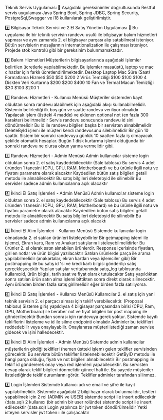  Teknik Servis Uygulaması
🎯 Aşağıdaki gereksinimler doğrultusunda Restful servis uygulaması Java Spring Boot, Spring JDBC, Spring Security, PostgreSql,Swagger ve i18 kullanılarak geliştirilmiştir.


#️⃣ Bilgisayar Teknik Servisi ve 2.El Satış Yönetim Uygulaması
💼 Bu uygulama ile bir teknik servisin randevu usulü ile bilgisayar bakım hizmetleri yapması ve aynı zamanda 2. el bilgisayar parçası alıp satabilmesi isteniyor. Bütün servislerin mesajlarının internationalization ile çalışması isteniyor. Projede stok kontrolü gibi bir gereksinim bulunmamaktadır.


1️⃣ Bakım Hizmetleri
Müşterilerin bilgisayarlarında aşağıdaki işlemler belirtilen ücretlerle yapılabilmektedir. Bu işlemler masaüstü, laptop ve mac cihazlar için farklı ücretlendirilmektedir.
                              Desktop	Laptop	Mac	Süre (Saat)
Formatlama Hizmeti	             $50  	$50	    $200	 2
Virüs Temziliği    	            $100	$100	  $100	  4
Diskten Veri Kurtarma	          $200	$200  	$400	  10
Fan ve Termal Macun Temizliği	  $30  	$100	  $200	  1

2️⃣ Randevu Hizmetleri - Kullanıcı Menüsü
Müşteriler sistemden kayıt olduktan sonra randevu alabilmek için aşağıdaki akışı kullanabilmelidir.
Sistemin belirlediği ilk boş gün ve saatte randevu veriliyor olmalıdır
Yapılacak işlem (üstteki 4 madde) ve eklenen optional not (en fazla 300 karakter) belirtmelidir
Servis randevu sonucunda randevu id sini döndürmelidir
Bu id ile randevu bilgileri başka bir servisten alınabilmelidir
DeleteById işlemi ile müşteri kendi randevusunu silebilmelidir
Bir gün 10 saattir. Sistem bir sonraki randevuyu günlük 10 saatten fazla iş olmayacak şekilde otomatik hesaplar.
Bugün 1 disk kurtarma işlemi olduğunda bir sonraki randevu ne olursa olsun yarına vermelidir gibi.

3️⃣ Randevu Hizmetleri - Admin Menüsü
Admin kullanıcılar sisteme login olduktan sonra 2. el satış kaydedebilecektir (Sale tablosu)
Bu servis 4 adet üründen 1 tanesini (CPU, GPU, RAM, Motherboard) ve bu ürünle ilgili notu ve fiyatını parametre olarak alacaktır
Kaydedilen bütün satış bilgileri getall metodu ile alınabilecektir
Bu satış bilgileri deletebyid ile silinebilir
Bu servisler sadece admin kullanıcılarına açık olacaktır

4️⃣ İkinci El Satış İşlemleri - Admin Menüsü
Admin kullanıcılar sisteme login olduktan sonra 2. el satış kaydedebilecektir (Sale tablosu)
Bu servis 4 adet üründen 1 tanesini (CPU, GPU, RAM, Motherboard) ve bu ürünle ilgili notu ve fiyatını parametre olarak alacaktır
Kaydedilen bütün satış bilgileri getall metodu ile alınabilecektir
Bu satış bilgileri deletebyid ile silinebilir
Bu servisler sadece admin kullanıcılarına açık olacaktı

5️⃣ İkinci El Alım İşlemleri - Kullanıcı Menüsü
Sistemde kullanıcılar login olmadanda 2. el satılan ürünleri listeleyebilirler
Bir getmapping işlemi ile işlemci, Ekran kartı, Ram ve Anakart satışlarını listeleyebilmelidirler
Bu ürünler 2. el olarak satın alınabilen ürünlerdir. Response içerisinde fiyatları, girilen notlar ve ürün bilgisi yazılacaktır
Satılan ürünlerde parça ile arama yapılabilmelidir (anakartalar, ekran kartları veya işlemciler gibi)
Bir postmapping ile bu satış id 'si ve kredi kartı bilgisi gönderilip satış gerçekleşecektir
Yapılan satışlar veritabanında satış_log tablosunda kullanıcıid, ürün bilgisi, tarih saat ve fiyat olarak tutulacaktır
Satış yapıldıktan sonra satılan ürün satın alma işlemi bittikten sonra direkt olarak silinecektir. 
Aynı üründen birden fazla satış girilmelidir eğer birden fazla satılıyorsa.

6️⃣ İkinci El Satış İşlemleri - Kullanıcı Menüsü
Kullanıcılar 2. el satış için yani teknik servisin 2. el parçacı alması için teklif verebilecektir. (Proposal tablosu)
Sisteme giriş yapıldıysa 4 bilgisayar parçasından birisi (CPU, Ram, GPU, Motherboard) ile beraber not ve fiyat bilgileri bir post mapping ile gönderilecektir
Bundan sonrası için randevuya gerek yoktur.
Sistemde kayıtlı tekliflerini listeleme ve id ile silme endpointi olmalıdır
Adminler bu teklifleri reddedebilir veya onaylayabilir. Onaylanırsa müşteri istediği zaman servise gidecek ve işini halledecektir.

7️⃣ İkinci El Alım İşlemleri - Admin Menüsü
Sistemde admin kullanıcılar müşterilerin girdiği teklifleri (hemen üstteki işlem) gelen teklifler servisinden görecektir.
Bu serviste bütün teklifler listelenebilecektir
GetByID metodu ile hangi parça olduğu, fiyatı ve not bilgileri alınabilecektir
Bir postmapping ile teklif id göndererek onay veya red işlemleri yapabilecektir. Bu servisten cevap olarak teklif bilgileri dönmelidir güncel hali ile.
Bu sayede müşteriler listelediğinde teklif durumlarını görür. Teklifler adminler tarafından silinmez.

8️⃣ Login İşlemleri
Sistemde kullanıcı adı ve email ve şifre ile kayıt yapılabilmelidir.
Sistemde aşağıdaki 2 bilgi hazır olarak bulunmalıdır, testleri yapabilmek için
2 rol (ADMIN ve USER) sistemde script ile insert edilecektir (data.sql)
2 kullanıcı (bir admin bir user rolünde) sistemde script ile insert edilecektir (data.sql)
Login yapılınca bir jwt token döndürülmelidir
Yetki isteyen servisler jwt token ı ile çalışacaktır
